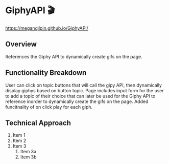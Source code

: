 # GiphyAPI 	:clapper:
 https://megangilpin.github.io/GiphyAPI/

## Overview

References the Giphy API to dynamically create gifs on the page. 

## Functionality Breakdown

User can click on topic buttons that will call the gipy API, then dynamically display giphys based on button topic. Page includes input form for the user to add a topic of their choice that can later be used for the Giphy API to reference inorder to dynamically create the gifs on the page. Added funcitnality of on click play for each giph.

## Technical Approach

1. Item 1
1. Item 2
1. Item 3
   1. Item 3a
   1. Item 3b
